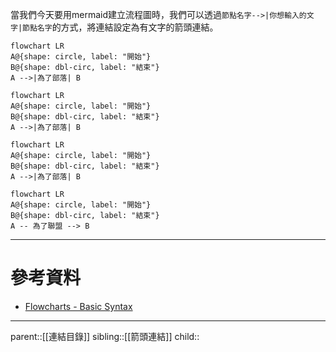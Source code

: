 當我們今天要用mermaid建立流程圖時，我們可以透過`節點名字-->|你想輸入的文字|節點名字`的方式，將連結設定為有文字的箭頭連結。
```Mermaid
flowchart LR
A@{shape: circle, label: "開始"}
B@{shape: dbl-circ, label: "結束"}
A -->|為了部落| B
```
```mermaid
flowchart LR
A@{shape: circle, label: "開始"}
B@{shape: dbl-circ, label: "結束"}
A -->|為了部落| B
```
```Mermaid
flowchart LR
A@{shape: circle, label: "開始"}
B@{shape: dbl-circ, label: "結束"}
A -->|為了部落| B
```
```mermaid
flowchart LR
A@{shape: circle, label: "開始"}
B@{shape: dbl-circ, label: "結束"}
A -- 為了聯盟 --> B
```
- - -
# 參考資料
- [Flowcharts - Basic Syntax](https://mermaid.js.org/syntax/flowchart.html)
- - -
parent::[[連結目錄]]
sibling::[[箭頭連結]]
child::